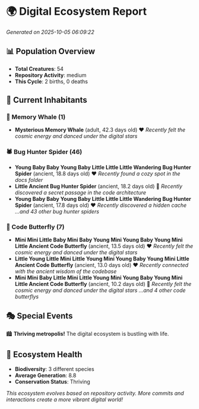 # 🌍 Digital Ecosystem Report
*Generated on 2025-10-05 06:09:22*

## 📊 Population Overview
- **Total Creatures**: 54
- **Repository Activity**: medium
- **This Cycle**: 2 births, 0 deaths

## 👥 Current Inhabitants

### 🐋 Memory Whale (1)
- **Mysterious Memory Whale** (adult, 42.3 days old) ❤️
  *Recently felt the cosmic energy and danced under the digital stars*

### 🕷️ Bug Hunter Spider (46)
- **Young Baby Baby Young Baby Little Little Little Wandering Bug Hunter Spider** (ancient, 18.8 days old) ❤️
  *Recently found a cozy spot in the docs folder*
- **Little Ancient Bug Hunter Spider** (ancient, 18.2 days old) 💛
  *Recently discovered a secret passage in the code architecture*
- **Young Baby Baby Young Baby Little Little Little Wandering Bug Hunter Spider** (ancient, 17.8 days old) ❤️
  *Recently discovered a hidden cache*
  *...and 43 other bug hunter spiders*

### 🦋 Code Butterfly (7)
- **Mini Mini Little Baby Mini Baby Young Mini Young Baby Young Mini Little Ancient Code Butterfly** (ancient, 13.5 days old) ❤️
  *Recently felt the cosmic energy and danced under the digital stars*
- **Little Young Little Mini Little Young Mini Young Baby Young Mini Little Ancient Code Butterfly** (ancient, 13.0 days old) ❤️
  *Recently connected with the ancient wisdom of the codebase*
- **Mini Mini Baby Little Mini Little Young Mini Young Baby Young Mini Little Ancient Code Butterfly** (ancient, 10.2 days old) 💚
  *Recently felt the cosmic energy and danced under the digital stars*
  *...and 4 other code butterflys*

## 🎭 Special Events

🏙️ **Thriving metropolis!** The digital ecosystem is bustling with life.

## 🔬 Ecosystem Health
- **Biodiversity**: 3 different species
- **Average Generation**: 8.8
- **Conservation Status**: Thriving

*This ecosystem evolves based on repository activity. More commits and interactions create a more vibrant digital world!*